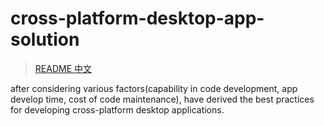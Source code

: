 # cross-platform-desktop-app-solution

> [README 中文](./README_zh.md)

after considering various factors(capability in code development, app develop time, cost of code maintenance), have derived the best practices for developing cross-platform desktop applications.
